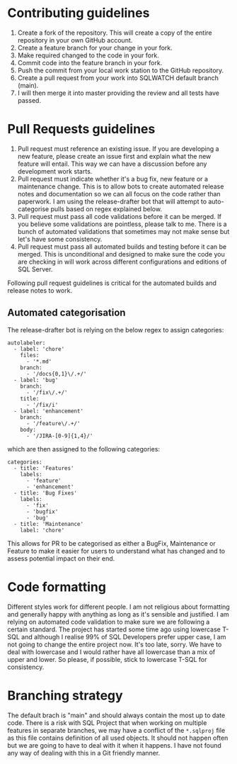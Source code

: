 # Contributing guidelines

1. Create a fork of the repository. This will create a copy of the entire repository in your own GitHub account.
1. Create a feature branch for your change in your fork. 
1. Make required changed to the code in your fork.
1. Commit code into the feature branch in your fork.
1. Push the commit from your local work station to the GitHub repository.
1. Create a pull request from your work into SQLWATCH default branch (main). 
1. I will then merge it into master providing the review and all tests have passed.

# Pull Requests guidelines

1. Pull request must reference an existing issue. If you are developing a new feature, please create an issue first and explain what the new feature will entail. This way we can have a discussion before any development work starts.
1. Pull request must indicate whether it's a bug fix, new feature or a maintenance change. This is to allow bots to create automated release notes and documentation so we can all focus on the code rather than paperwork. I am using the release-drafter bot that will attempt to auto-categorise pulls based on regex explained below.
1. Pull request must pass all code validations before it can be merged. If you believe some validations are pointless, please talk to me. There is a bunch of automated validations that sometimes may not make sense but let's have some consistency.
1. Pull request must pass all automated builds and testing before it can be merged. This is unconditional and designed to make sure the code you are checking in will work across different configurations and editions of SQL Server.

Following pull request guidelines is critical for the automated builds and release notes to work.

## Automated categorisation
The release-drafter bot is relying on the below regex to assign categories:
```
autolabeler:
  - label: 'chore'
    files:
      - '*.md'
    branch:
      - '/docs{0,1}\/.+/'
  - label: 'bug'
    branch:
      - '/fix\/.+/'
    title:
      - '/fix/i'
  - label: 'enhancement'
    branch:
      - '/feature\/.+/'
    body:
      - '/JIRA-[0-9]{1,4}/'
```

which are then assigned to the following categories:

```
categories:
  - title: 'Features'
    labels:
      - 'feature'
      - 'enhancement'
  - title: 'Bug Fixes'
    labels:
      - 'fix'
      - 'bugfix'
      - 'bug'
  - title: 'Maintenance'
    label: 'chore'
```

This allows for PR to be categorised as either a BugFix, Maintenance or Feature to make it easier for users to understand what has changed and to assess potential impact on their end.

# Code formatting

Different styles work for different people. I am not religious about formatting and generally happy with anything as long as it's sensible and justified. I am relying on automated code validation to make sure we are following a certain standard. The project has started some time ago using lowercase T-SQL and although I realise 99% of SQL Developers prefer upper case, I am not going to change the entire project now. It's too late, sorry. We have to deal with lowercase and I would rather have all lowercase than a mix of upper and lower. So please, if possible, stick to lowercase T-SQL for consistency. 

# Branching strategy

The default brach is "main" and should always contain the most up to date code. There is a risk with SQL Project that when working on multiple features in separate branches, we may have a conflict of the `*.sqlproj` file as this file contains definition of all used objects.
It should not happen often but we are going to have to deal with it when it happens. I have not found any way of dealing with this in a Git friendly manner. 